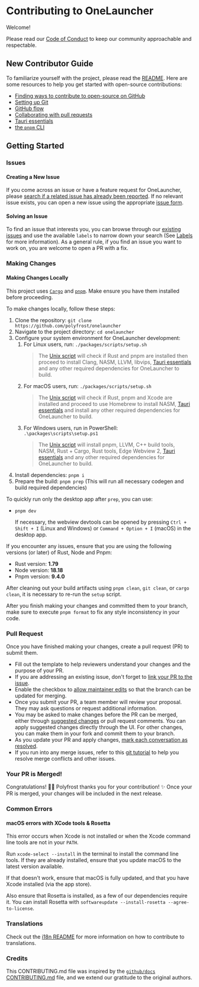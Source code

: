# Contributing to OneLauncher

Welcome!

Please read our [Code of Conduct] to keep our community approachable and respectable.

## New Contributor Guide

To familiarize yourself with the project, please read the [README]. Here are some resources to help you get started with open-source contributions:

- [Finding ways to contribute to open-source on GitHub]
- [Setting up Git]
- [GitHub flow]
- [Collaborating with pull requests]
- [Tauri essentials]
- [the `pnpm` CLI]

## Getting Started

### Issues

#### Creating a New Issue

If you come across an issue or have a feature request for OneLauncher, please [search if a related issue has already been reported]. If no relevant issue exists, you can open a new issue using the appropriate [issue form].

#### Solving an Issue

To find an issue that interests you, you can browse through our [existing issues] and use the available `labels` to narrow down your search (See [Labels] for more information). As a general rule, if you find an issue you want to work on, you are welcome to open a PR with a fix.

### Making Changes

#### Making Changes Locally

This project uses [`Cargo`] and [`pnpm`]. Make ensure you have them installed before proceeding.

To make changes locally, follow these steps:

1. Clone the repository: `git clone https://github.com/polyfrost/onelauncher`
2. Navigate to the project directory: `cd onelauncher`
3. Configure your system environment for OneLauncher development:
   1. For Linux users, run: `./packages/scripts/setup.sh`
      > The [Unix script] will check if Rust and pnpm are installed then proceed to install Clang, NASM, LLVM, libvips, [Tauri essentials] and any other required dependencies for OneLauncher to build.
   2. For macOS users, run: `./packages/scripts/setup.sh`
      > The [Unix script] will check if Rust, pnpm and Xcode are installed and proceed to use Homebrew to install NASM, [Tauri essentials] and install any other required dependencies for OneLauncher to build.
   3. For Windows users, run in PowerShell: `.\packages\scripts\setup.ps1`
      > The [Unix script] will install pnpm, LLVM, C++ build tools, NASM, Rust + Cargo, Rust tools, Edge Webview 2, [Tauri essentials] and any other required dependencies for OneLauncher to build.
4. Install dependencies: `pnpm i`
5. Prepare the build: `pnpm prep` (This will run all necessary codegen and build required dependencies)

To quickly run only the desktop app after `prep`, you can use:

- `pnpm dev`

  If necessary, the webview devtools can be opened by pressing `Ctrl + Shift + I` (Linux and Windows) or `Command + Option + I` (macOS) in the desktop app.

If you encounter any issues, ensure that you are using the following versions (or later) of Rust, Node and Pnpm:

- Rust version: **1.79**
- Node version: **18.18**
- Pnpm version: **9.4.0**

After cleaning out your build artifacts using `pnpm clean`, `git clean`, or `cargo clean`, it is necessary to re-run the `setup` script.

After you finish making your changes and committed them to your branch, make sure to execute `pnpm format` to fix any style inconsistency in your code.

### Pull Request

Once you have finished making your changes, create a pull request (PR) to submit them.

- Fill out the template to help reviewers understand your changes and the purpose of your PR.
- If you are addressing an existing issue, don't forget to [link your PR to the issue].
- Enable the checkbox to [allow maintainer edits] so that the branch can be updated for merging.
- Once you submit your PR, a team member will review your proposal. They may ask questions or request additional information.
- You may be asked to make changes before the PR can be merged, either through [suggested changes] or pull request comments. You can apply suggested changes directly through the UI. For other changes, you can make them in your fork and commit them to your branch.
- As you update your PR and apply changes, [mark each conversation as resolved].
- If you run into any merge issues, refer to this [git tutorial] to help you resolve merge conflicts and other issues.

### Your PR is Merged!

Congratulations! 🎉🎉 Polyfrost thanks you for your contribution! ✨
Once your PR is merged, your changes will be included in the next release.

### Common Errors

#### macOS errors with XCode tools & Rosetta

This error occurs when Xcode is not installed or when the Xcode command line tools are not in your `PATH`.

Run `xcode-select --install` in the terminal to install the command line tools. If they are already installed, ensure that you update macOS to the latest version available.

If that doesn't work, ensure that macOS is fully updated, and that you have Xcode installed (via the app store).

Also ensure that Rosetta is installed, as a few of our dependencies require it. You can install Rosetta with `softwareupdate --install-rosetta --agree-to-license`.

### Translations

Check out the [i18n README](apps/desktop/locales/README.md) for more information on how to contribute to translations.

### Credits

This CONTRIBUTING.md file was inspired by the [`github/docs` CONTRIBUTING.md] file, and we extend our gratitude to the original authors.

[Tauri essentials]: https://v2.tauri.app/start/prerequisites/
[Unix script]: https://github.com/polyfrost/onelauncher/blob/main/packages/scripts/setup.sh
[Windows script]: https://github.com/polyfrost/onelauncher/blob/main/packages/scripts/setup.ps1
[`cargo`]: https://doc.rust-lang.org/cargo/getting-started/installation.html
[`pnpm`]: https://pnpm.io/installation
[Labels]: https://github.com/polyfrost/onelauncher/labels
[the `pnpm` CLI]: https://pnpm.io/pnpm-cli
[Collaborating with pull requests]: https://docs.github.com/en/github/collaborating-with-pull-requests
[GitHub flow]: https://docs.github.com/en/get-started/quickstart/github-flow
[Setting up Git]: https://docs.github.com/en/get-started/quickstart/set-up-git
[Finding ways to contribute to open-source on GitHub]: https://docs.github.com/en/get-started/exploring-projects-on-github/finding-ways-to-contribute-to-open-source-on-github
[Code of Conduct]: ./CODE_OF_CONDUCT.md
[README]: ./README.md
[search if a related issue has already been reported]: https://docs.github.com/en/github/searching-for-information-on-github/searching-on-github/searching-issues-and-pull-requests#search-by-the-title-body-or-comments
[issue form]: https://github.com/polyfrost/onelauncher/issues/new/choose
[existing issues]: https://github.com/polyfrost/onelauncher/issues
[`github/docs` CONTRIBUTING.md]: https://github.com/github/docs/blob/main/CONTRIBUTING.md
[link your PR to the issue]: https://docs.github.com/en/issues/tracking-your-work-with-issues/linking-a-pull-request-to-an-issue
[allow maintainer edits]: https://docs.github.com/en/github/collaborating-with-issues-and-pull-requests/allowing-changes-to-a-pull-request-branch-created-from-a-fork
[suggested changes]: https://docs.github.com/en/github/collaborating-with-issues-and-pull-requests/incorporating-feedback-in-your-pull-request
[mark each conversation as resolved]: https://docs.github.com/en/github/collaborating-with-issues-and-pull-requests/commenting-on-a-pull-request#resolving-conversations
[git tutorial]: https://lab.github.com/githubtraining/managing-merge-conflicts
